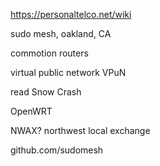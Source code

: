 https://personaltelco.net/wiki

sudo mesh, oakland, CA

commotion routers

virtual public network VPuN

read Snow Crash

OpenWRT

NWAX? northwest local exchange

github.com/sudomesh

